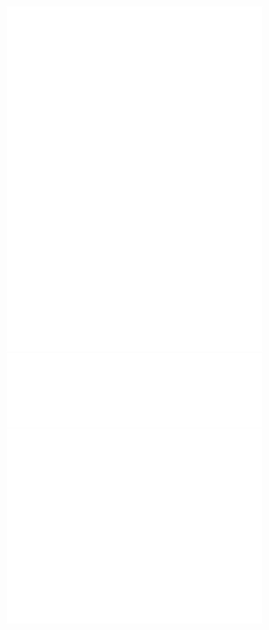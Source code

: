 ![Recent Stars](/metrics.plugin.stars.svg)
![Lines of Code](/metrics.plugin.lines.svg)
![Habits](/metrics.plugin.habits.facts.svg)

